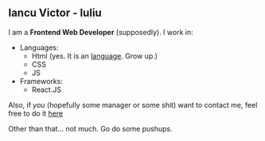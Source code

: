 ## Iancu Victor - Iuliu
 I am a  **Frontend Web Developer** (supposedly).
 I work in: 
- Languages:
  - Html (yes. It is an [language](https://www.google.com/search?q=Is+html+a+language%3F&sxsrf=ALiCzsbTQRg18YMUeEoy6AcleEDcWsEnZg%3A1651148258819&source=hp&ei=4oVqYvGgL9GTsAfnq42YCA&iflsig=AJiK0e8AAAAAYmqT8pAOm0Hm_6seprNfSy_vnoz4wnNR&ved=0ahUKEwjxmb7L3rb3AhXRCewKHedVA4MQ4dUDCAc&uact=5&oq=Is+html+a+language%3F&gs_lcp=Cgdnd3Mtd2l6EANQAFgAYH9oAHAAeACAAQCIAQCSAQCYAQCgAQKgAQE&sclient=gws-wiz). Grow up.)
  - CSS
  - JS
- Frameworks:
  - React.JS

Also, if *you* (hopefully some manager or some shit) want to contact me, feel free to do it [here](mailto:iancu27victor@gmail.com)

Other than that... not much. Go do some pushups.
